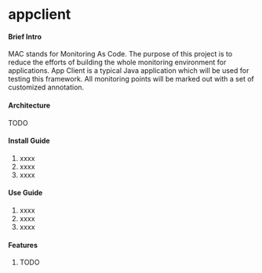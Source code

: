 # appclient

#### Brief Intro
MAC stands for Monitoring As Code. The purpose of this project is to reduce the efforts of building the whole monitoring environment for applications. 
App Client is a typical Java application which will be used for testing this framework.
All monitoring points will be marked out with a set of customized annotation.

#### Architecture
TODO


#### Install Guide

1.  xxxx
2.  xxxx
3.  xxxx

#### Use Guide

1.  xxxx
2.  xxxx
3.  xxxx


#### Features

1.  TODO
